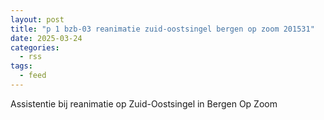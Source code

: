 ```yaml
---
layout: post
title: "p 1 bzb-03 reanimatie zuid-oostsingel bergen op zoom 201531"
date: 2025-03-24
categories: 
  - rss
tags: 
  - feed
---
```


Assistentie bij reanimatie op Zuid-Oostsingel in Bergen Op Zoom
